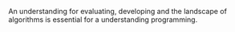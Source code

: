 An understanding for evaluating, developing and the landscape of algorithms is essential for a understanding programming.